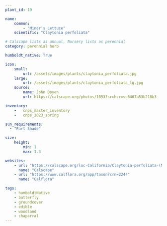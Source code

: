 ```yaml
---
plant_id: 19

name: 
    common:  
        - "Miner's Lettuce"  
    scientific: "Claytonia perfoliata"   

# Calscape lists as annual, Nursery lists as perennial
category: perennial herb

humboldt_native: True

icon: 
    small: 
        url: /assets/images/plants/claytonia_perfoliata.jpg 
    large: 
        url: /assets/images/plants/claytonia_perfoliata_lg.jpg 
    source: 
        name: John Doyen 
        url: https://calscape.org/photos/1053?srchcr=sc6407a53b218b3 

inventory: 
    -   cnps_master_inventory
    -   cnps_2023_spring

sun_requirements:
  - "Part Shade"

size:
    height: 
        min: 1
        max: 1.3

websites:
    - url: "https://calscape.org/loc-California/Claytonia-perfoliata-(Miner's-Lettuce)"
      name: "Calscape"
    - url: "https://www.calflora.org/app/taxon?crn=2244"
      name: "Calflora"

tags: 
    - humboldtNative
    - butterfly
    - groundcover
    - edible
    - woodland
    - chaparral
---
```


